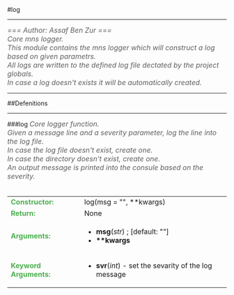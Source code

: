 <body>
#log
<hr width = 100%>
<font color = #5f5f5f size = 3pt>
<i>
=== Author: Assaf Ben Zur === <br>
Core mns logger. <br>
This module contains the mns logger which will construct a log based on given parametrs. <br>
All logs are written to the defined log file dectated by the project globals. <br>
In case a log doesn't exists it will be automatically created. <br>
</font>
</i>
<hr width = 100%>
##Defenitions
<hr width = 100%>
###log
<font color = #5f5f5f size = 3pt>
<i>
Core logger function. <br>
Given a message line and a severity parameter, log the line into the log file. <br>
In case the log file doesn't exist, create one. <br>
In case the directory doesn't exist, create one. <br>
An output message is printed into the consule based on the severity. <br>
</i>
<br>
</font>
<font size = 3pt>
<table>
<tr><td><b><font color = #4caf50>Constructor:  </font></b></td><td>log(msg = "", **kwargs)</td></tr>
<tr><td><b><font color = #4caf50>Return:  </font></b></td><td>None</td></tr>
<tr><td><b><font color = #4caf50>Arguments:  </font></b></td>
<td><ul>
<li><b>msg</b>(<i>str</i>) ; [default: ""]</li>
<li><b>**kwargs</b></li>
</ul></td>
</tr>
<tr width=150px><td><b><font color = #4caf50>Keyword Arguments:  </font></b></td>
<td><ul>
<li><b>svr</b>(<i>int</i>) - set the sevarity of the log message</li>
</ul></td>
</tr>
</table></font>
